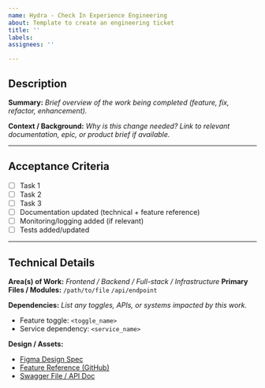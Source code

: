 ```yaml
---
name: Hydra - Check In Experience Engineering
about: Template to create an engineering ticket
title: ''
labels:
assignees: ''

---
```


## Description

**Summary:**
*Brief overview of the work being completed (feature, fix, refactor, enhancement).*

**Context / Background:**
*Why is this change needed? Link to relevant documentation, epic, or product brief if available.*

---

## Acceptance Criteria

* [ ] Task 1
* [ ] Task 2
* [ ] Task 3
* [ ] Documentation updated (technical + feature reference)
* [ ] Monitoring/logging added (if relevant)
* [ ] Tests added/updated

---

## Technical Details

**Area(s) of Work:**
*Frontend / Backend / Full-stack / Infrastructure*
**Primary Files / Modules:**
`/path/to/file`
`/api/endpoint`

**Dependencies:**
*List any toggles, APIs, or systems impacted by this work.*

* Feature toggle: `<toggle_name>`
* Service dependency: `<service_name>`

**Design / Assets:**

* [Figma Design Spec]()
* [Feature Reference (GitHub)]()
* [Swagger File / API Doc]()

